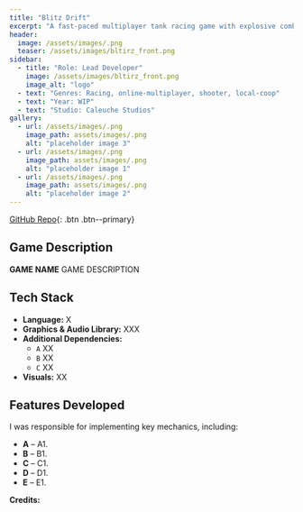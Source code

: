```yaml
---
title: "Blitz Drift"
excerpt: "A fast-paced multiplayer tank racing game with explosive combat, chaotic power-ups, and both online and couch co-op action."
header:
  image: /assets/images/.png
  teaser: /assets/images/bltirz_front.png
sidebar:
  - title: "Role: Lead Developer"
    image: /assets/images/bltirz_front.png
    image_alt: "logo"
  - text: "Genres: Racing, online-multiplayer, shooter, local-coop"
  - text: "Year: WIP"
  - text: "Studio: Caleuche Studios"
gallery:
  - url: /assets/images/.png
    image_path: assets/images/.png
    alt: "placeholder image 3"
  - url: /assets/images/.png
    image_path: assets/images/.png
    alt: "placeholder image 1"
  - url: /assets/images/.png
    image_path: assets/images/.png
    alt: "placeholder image 2"
---
```

[GitHub Repo](https://github.com/Nispeter/BlitzDrift_Client_CGS){: .btn .btn--primary}
## Game Description
**GAME NAME**  GAME DESCRIPTION 

## Tech Stack
- **Language:** X
- **Graphics & Audio Library:** XXX
- **Additional Dependencies:**
  - `A` XX
  - `B` XX
  - `C` XX
- **Visuals:** XX

## Features Developed
I was responsible for implementing key mechanics, including:
- **A** – A1.
- **B** – B1.
- **C** – C1.
- **D** – D1.
- **E** – E1.


**Credits:**
